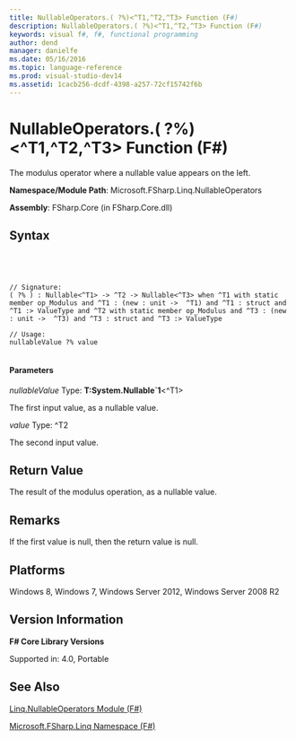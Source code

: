 ```yaml
---
title: NullableOperators.( ?%)<^T1,^T2,^T3> Function (F#)
description: NullableOperators.( ?%)<^T1,^T2,^T3> Function (F#)
keywords: visual f#, f#, functional programming
author: dend
manager: danielfe
ms.date: 05/16/2016
ms.topic: language-reference
ms.prod: visual-studio-dev14
ms.assetid: 1cacb256-dcdf-4398-a257-72cf15742f6b 
---
```


# NullableOperators.( ?%)<^T1,^T2,^T3> Function (F#)

The modulus operator where a nullable value appears on the left.

**Namespace/Module Path**: Microsoft.FSharp.Linq.NullableOperators

**Assembly**: FSharp.Core (in FSharp.Core.dll)


## Syntax



```




// Signature:
( ?% ) : Nullable<^T1> -> ^T2 -> Nullable<^T3> when ^T1 with static member op_Modulus and ^T1 : (new : unit ->  ^T1) and ^T1 : struct and ^T1 :> ValueType and ^T2 with static member op_Modulus and ^T3 : (new : unit ->  ^T3) and ^T3 : struct and ^T3 :> ValueType

// Usage:
nullableValue ?% value


```





#### Parameters
*nullableValue*
Type: **T:System.Nullable&#96;1**&lt;^T1&gt;


The first input value, as a nullable value.


*value*
Type: ^T2


The second input value.




## Return Value
The result of the modulus operation, as a nullable value.


## Remarks
If the first value is null, then the return value is null.


## Platforms
Windows 8, Windows 7, Windows Server 2012, Windows Server 2008 R2


## Version Information
**F# Core Library Versions**

Supported in: 4.0, Portable




## See Also
[Linq.NullableOperators Module &#40;F&#35;&#41;](Linq.NullableOperators-Module-%5BFSharp%5D.md)

[Microsoft.FSharp.Linq Namespace &#40;F&#35;&#41;](Microsoft.FSharp.Linq-Namespace-%5BFSharp%5D.md)

